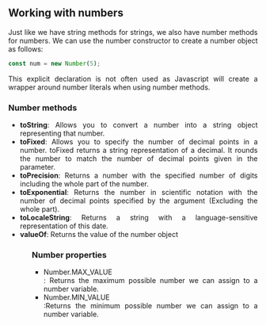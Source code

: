 <h2>Working with numbers</h2>

<p align = "justify">
Just like we have string methods for strings, we also have number methods for numbers. We can use the number constructor to create a number object as follows: 
</p>

```Javascript
const num = new Number(5);
```

<p align = "justify">
This explicit declaration is not often used as Javascript will create a wrapper around number literals when using number methods.
</p>

<h3>Number methods</h3>
<ul align = "justify">
    <li><strong>toString</strong>: Allows you to convert a number into a string object representing that number.
    </li>
    <li><strong>toFixed</strong>: Allows you to specify the number of decimal points in a number. toFixed returns a string representation of a decimal. It rounds the number to match the number of decimal points given in the parameter.
    </li>
    <li><strong>toPrecision</strong>: Returns a number with the specified number of digits including the whole part of the number.
    </li>
    <li><strong>toExponential</strong>: Returns the number in scientific notation with the number of decimal points specified by the argument (Excluding the whole part).
    </li>
    <li><strong>toLocaleString</strong>: Returns a string with a language-sensitive representation of this date.
    </li>
    <li><strong>valueOf</strong>: Returns the value of the number object
    </li>
<ul>

<h3>Number properties</h3>
<ul align = "justify">
    <li>Number.MAX_VALUE</li>: Returns the maximum possible number we can assign to a number variable.
    <li>Number.MIN_VALUE</li>:Returns the minimum possible number we can assign to a number variable.
</ul>
